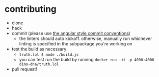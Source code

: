 # contributing

- clone
- hack
- commit (please use [the angular style commit conventions](https://github.com/angular/angular.js/blob/master/CONTRIBUTING.md#commit))
  - the linters should auto kickoff.  otherwise, manually run whichever linting is specified in the subpackage you're working on
- test the build as necessary
  - `truth.lol $ node ./build.js`
  - you can test run the build by running `docker run -it -p 4000:4000 dino-dna/truth.lol`
- pull request!

